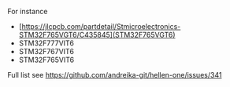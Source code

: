 For instance 
* [https://jlcpcb.com/partdetail/Stmicroelectronics-STM32F765VGT6/C435845](STM32F765VGT6)
* STM32F777VIT6
* STM32F767VIT6
* STM32F765VIT6

Full list see https://github.com/andreika-git/hellen-one/issues/341

